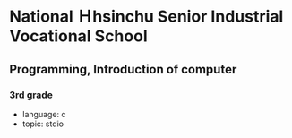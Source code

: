 # National Ｈhsinchu Senior Industrial Vocational School
## Programming, Introduction of computer
### 3rd grade
- language: c
- topic: stdio
